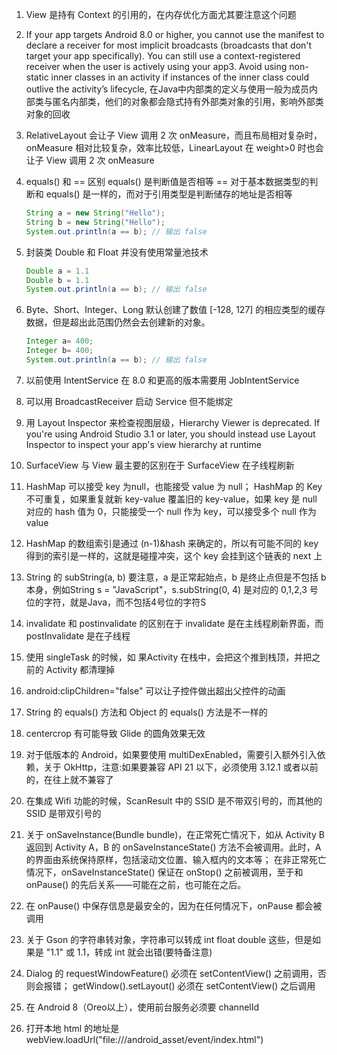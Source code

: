 1. View 是持有 Context 的引用的，在内存优化方面尤其要注意这个问题

2. If your app targets Android 8.0 or higher, you cannot use the manifest to declare a receiver for most implicit broadcasts (broadcasts that don't target your app specifically). You can still use a context-registered receiver when the user is actively using your app3. Avoid using non-static inner classes in an activity if instances of the inner class could outlive the activity’s lifecycle, 在Java中内部类的定义与使用一般为成员内部类与匿名内部类，他们的对象都会隐式持有外部类对象的引用，影响外部类对象的回收

3. RelativeLayout 会让子 View 调用 2 次 onMeasure，而且布局相对复杂时，onMeasure 相对比较复杂，效率比较低，LinearLayout 在 weight>0 时也会让子 View 调用 2 次 onMeasure

5. equals() 和 == 区别
    equals() 是判断值是否相等
    == 对于基本数据类型的判断和 equals() 是一样的，而对于引用类型是判断储存的地址是否相等
    
    ```java
    String a = new String("Hello");
    String b = new String("Hello");
    System.out.println(a == b); // 输出 false
    ```


5. 封装类 Double 和 Float 并没有使用常量池技术

     ```java
     Double a = 1.1
     Double b = 1.1
     System.out.println(a == b); // 输出 false
     ```

6. Byte、Short、Integer、Long 默认创建了数值 [-128, 127] 的相应类型的缓存数据，但是超出此范围仍然会去创建新的对象。

     ```java
     Integer a= 400;
     Integer b= 400;
     System.out.println(a == b); // 输出 false
     ```

7. 以前使用 IntentService 在 8.0 和更高的版本需要用 JobIntentService

8. 可以用 BroadcastReceiver 启动 Service 但不能绑定

9. 用 Layout Inspector 来检查视图层级，Hierarchy Viewer is deprecated. If you're using Android Studio 3.1 or later, you should instead use Layout Inspector to inspect your app's view hierarchy at runtime

10. SurfaceView 与 View 最主要的区别在于 SurfaceView 在子线程刷新

11. HashMap 可以接受 key 为null，也能接受 value 为 null；
    HashMap 的 Key 不可重复，如果重复就新 key-value 覆盖旧的 key-value，如果 key 是 null 对应的 hash 值为 0，只能接受一个 null 作为 key，可以接受多个 null 作为 value

12. HashMap 的数组索引是通过 (n-1)&hash 来确定的，所以有可能不同的 key 得到的索引是一样的，这就是碰撞冲突，这个 key 会挂到这个链表的 next 上

13. String 的 subString(a, b) 要注意，a 是正常起始点，b 是终止点但是不包括 b 本身，例如String s = "JavaScript"，s.subString(0, 4) 是对应的 0,1,2,3 号位的字符，就是Java，而不包括4号位的字符S

14. invalidate 和 postinvalidate 的区别在于 invalidate 是在主线程刷新界面，而 postInvalidate 是在子线程

15. 使用 singleTask 的时候，如 果Activity 在栈中，会把这个推到栈顶，并把之前的 Activity 都清理掉

16. android:clipChildren="false" 可以让子控件做出超出父控件的动画

17. String 的 equals() 方法和 Object 的 equals() 方法是不一样的

18. centercrop 有可能导致 Glide 的圆角效果无效

19. 对于低版本的 Android，如果要使用 multiDexEnabled，需要引入额外引入依赖，关于 OkHttp，注意:如果要兼容 API 21 以下，必须使用 3.12.1 或者以前的，在往上就不兼容了

20. 在集成 Wifi 功能的时候，ScanResult 中的 SSID 是不带双引号的，而其他的 SSID 是带双引号的

21. 关于 onSaveInstance(Bundle bundle)，在正常死亡情况下，如从 Activity B 返回到 Activity A，B 的 onSaveInstanceState() 方法不会被调用。此时，A 的界面由系统保持原样，包括滚动文位置、输入框内的文本等；
    在非正常死亡情况下，onSaveInstanceState() 保证在 onStop() 之前被调用，至于和 onPause() 的先后关系——可能在之前，也可能在之后。

22. 在 onPause() 中保存信息是最安全的，因为在任何情况下，onPause 都会被调用

23. 关于 Gson 的字符串转对象，字符串可以转成 int float double 这些，但是如果是 "1.1" 或 1.1，转成 int 就会出错(要特备注意)

24. Dialog 的 requestWindowFeature() 必须在 setContentView() 之前调用，否则会报错；
      getWindow().setLayout() 必须在 setContentView() 之后调用

25. 在 Android 8（Oreo以上），使用前台服务必须要 channelId

26. 打开本地 html 的地址是 webView.loadUrl("file:///android_asset/event/index.html")